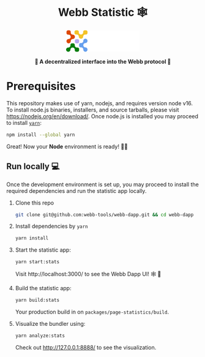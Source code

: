 <h1 align="center">Webb Statistic 🕸️ </h1>
<div align="center">
   <a href="https://www.webb.tools/">
      <picture>
         <source media="(prefers-color-scheme: dark)" srcset="../../.github/assets/new-webb-icon-light.svg">
         <img alt="Webb Logo" src="../../.github/assets/new-webb-icon-dark.svg">
      </picture>
   </a>
</div>
<p align="center">
    <strong>🚀  A decentralized interface into the Webb protocol 🚀</strong>
    <br />
</p>

# Prerequisites

This repository makes use of yarn, nodejs, and requires version node v16. To install node.js binaries, installers, and source tarballs, please visit https://nodejs.org/en/download/. Once node.js is installed you may proceed to install [`yarn`](https://classic.yarnpkg.com/en/docs/install):

```bash
npm install --global yarn
```

Great! Now your **Node** environment is ready! 🚀🚀

## Run locally 💻

Once the development environment is set up, you may proceed to install the required dependencies and run the statistic app locally.

1. Clone this repo

   ```bash
   git clone git@github.com:webb-tools/webb-dapp.git && cd webb-dapp
   ```

2. Install dependencies by `yarn`

   ```bash
   yarn install
   ```

3. Start the statistic app:

   ```bash
   yarn start:stats
   ```

   Visit http://localhost:3000/ to see the Webb Dapp UI! 🕸️ 🚀

4. Build the statistic app:

   ```bash
   yarn build:stats
   ```

   Your production build in on `packages/page-statistics/build`.

5. Visualize the bundler using:

   ```bash
   yarn analyze:stats
   ```

   Check out http://127.0.0.1:8888/ to see the visualization.
